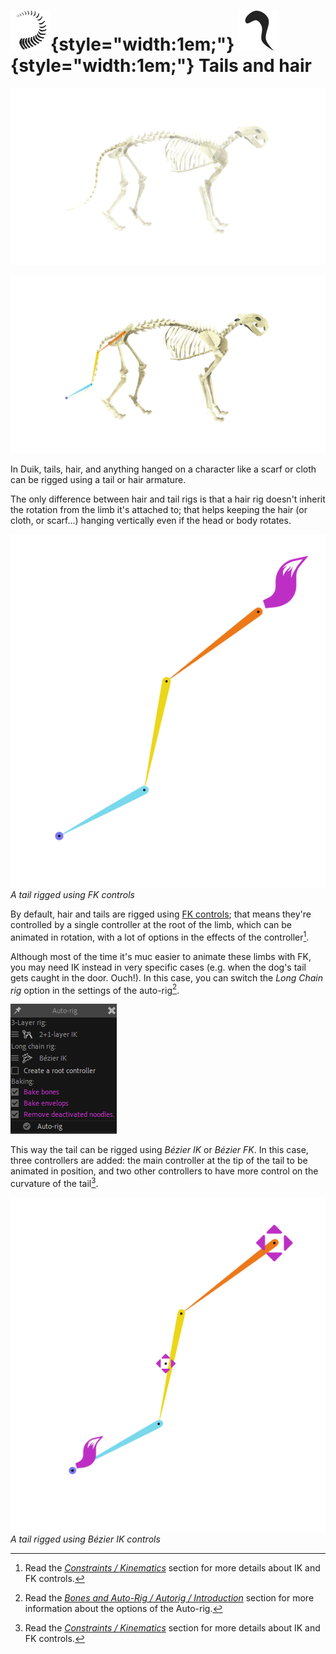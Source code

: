 # ![](../../../img/duik/icons/tail.svg){style="width:1em;"} ![](../../../img/duik/icons/hair_strand.svg){style="width:1em;"} Tails and hair

![](../../../img/illustration/tail_00000.png)

![](../../../img/illustration/tail_bones_00000.png)

In Duik, tails, hair, and anything hanged on a character like a scarf or cloth can be rigged using a tail or hair armature.

The only difference between hair and tail rigs is that a hair rig doesn't inherit the rotation from the limb it's attached to; that helps keeping the hair (or cloth, or scarf...) hanging vertically even if the head or body rotates.

![](../../../img/duik/bones/tails_fk_00000.png)  
*A tail rigged using FK controls*

By default, hair and tails are rigged using [FK controls](../../constraints/kinematics.md); that means they're controlled by a single controller at the root of the limb, which can be animated in rotation, with a lot of options in the effects of the controller[^1].

Although most of the time it's muc easier to animate these limbs with FK, you may need IK instead in very specific cases (e.g. when the dog's tail gets caught in the door. Ouch!). In this case, you can switch the *Long Chain rig* option in the settings of the auto-rig[^2].

![](../../../img/duik/bones/autorig_options.png)

This way the tail can be rigged using *Bézier IK* or *Bézier FK*. In this case, three controllers are added: the main controller at the tip of the tail to be animated in position, and two other controllers to have more control on the curvature of the tail[^1].

![](../../../img/duik/bones/tails_ik_00000.png)  
*A tail rigged using Bézier IK controls*

[^1]: Read the [*Constraints / Kinematics*](../../constraints/kinematics.md) section for more details about IK and FK controls.

[^2]: Read the [*Bones and Auto-Rig / Autorig / Introduction*](index.md#auto-rig-options) section for more information about the options of the Auto-rig.